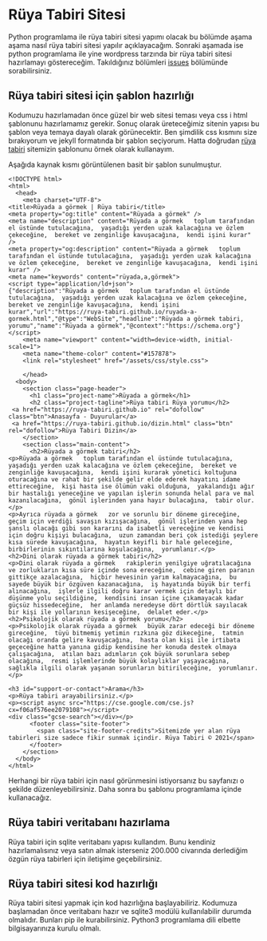 # Rüya Tabiri Sitesi
Python programlama ile rüya tabiri sitesi yapımı olacak bu bölümde aşama aşama nasıl rüya tabiri sitesi yapılır açıklayacağım. Sonraki aşamada ise python programlama ile yine wordpress tarzında bir rüya tabiri sitesi hazırlamayı göstereceğim. Takıldığınız bölümleri [issues](https://github.com/ruya-tabiri/ruya-tabiri-sitesi/issues) bölümünde sorabilirsiniz.

## Rüya tabiri sitesi için şablon hazırlığı

Kodumuzu hazırlamadan önce güzel bir web sitesi teması veya css i html şablonunu hazırlamamız gerekir. Sonuç olarak üreteceğimiz sitenin yapısı bu şablon veya temaya dayalı olarak görünecektir. Ben şimdilik css kısmını size bırakıyorum ve jekyll formatında bir şablon seçiyorum. Hatta doğrudan [rüya tabiri](https://ruya-tabiri.github.io) sitemizin şablonunu örnek olarak kullanayım.

Aşağıda kaynak kısmı görüntülenen basit bir şablon sunulmuştur.

```
<!DOCTYPE html>
<html>
  <head>
    <meta charset="UTF-8">
<title>Rüyada a görmek | Rüya tabiri</title>
<meta property="og:title" content="Rüyada a görmek" />
<meta name="description" content="Rüyada a görmek   toplum tarafından el üstünde tutulacağına,  yaşadığı yerden uzak kalacağına ve özlem çekeceğine,  bereket ve zenginliğe kavuşacağına,  kendi işini kurar" />
<meta property="og:description" content="Rüyada a görmek   toplum tarafından el üstünde tutulacağına,  yaşadığı yerden uzak kalacağına ve özlem çekeceğine,  bereket ve zenginliğe kavuşacağına,  kendi işini kurar" />
<meta name="keywords" content="rüyada,a,görmek">
<script type="application/ld+json">
{"description":"Rüyada a görmek   toplum tarafından el üstünde tutulacağına,  yaşadığı yerden uzak kalacağına ve özlem çekeceğine,  bereket ve zenginliğe kavuşacağına,  kendi işini kurar","url":"https://ruya-tabiri.github.io/ruyada-a-gormek.html","@type":"WebSite","headline":"Rüyada a görmek tabiri, yorumu","name":"Rüyada a görmek","@context":"https://schema.org"}</script>
    <meta name="viewport" content="width=device-width, initial-scale=1">
    <meta name="theme-color" content="#157878">
    <link rel="stylesheet" href="/assets/css/style.css">
	
	</head>
  <body>
    <section class="page-header">
      <h1 class="project-name">Rüyada a görmek</h1>
      <h2 class="project-tagline">Rüya tabiri Rüya yorumu</h2> 
 <a href="https://ruya-tabiri.github.io" rel="dofollow" class="btn">Anasayfa - Duyurular</a> 
 <a href="https://ruya-tabiri.github.io/dizin.html" class="btn" rel="dofollow">Rüya Tabiri Dizin</a>      
    </section>
    <section class="main-content">
      <h2>Rüyada a görmek tabiri</h2>
<p>Rüyada a görmek   toplum tarafından el üstünde tutulacağına,  yaşadığı yerden uzak kalacağına ve özlem çekeceğine,  bereket ve zenginliğe kavuşacağına,  kendi işini kurarak yönetici koltuğuna oturacağına ve rahat bir şekilde gelir elde ederek hayatını idame ettireceğine,  kişi hasta ise ölümün vaki olduğuna,  yakalandığı ağır bir hastalığı yeneceğine ve yapılan işlerin sonunda helal para ve mal kazanılacağına,  gönül işlerinden yana hayır bulacağına,  tabir olur.</p>
<p>Ayrıca rüyada a görmek   zor ve sorunlu bir döneme gireceğine,  geçim için verdiği savaşın kızışacağına,  gönül işlerinden yana hep şanslı olacağı gibi son kararını da isabetli vereceğine ve kendisi için doğru kişiyi bulacağına,  uzun zamandan beri çok istediği şeylere kısa sürede kavuşacağına,  hayatın keyifli bir hale geleceğine,  birbirlerinin sıkıntılarına koşulacağına,  yorumlanır.</p> 
<h2>Dini olarak rüyada a görmek tabiri</h2>
<p>Dini olarak rüyada a görmek   rakiplerin yenilgiye uğratılacağına ve zorlukların kısa süre içinde sona ereceğine,  cebine giren paranın gittikçe azalacağına,  hiçbir hevesinin yarım kalmayacağına,  bu sayede büyük bir özgüven kazanacağına,  iş hayatında büyük bir terfi alınacağına,  işlerle ilgili doğru karar vermek için detaylı bir düşünme yolu seçildiğine,  kendisini insan içine çıkamayacak kadar güçsüz hissedeceğine,  her anlamda neredeyse dört dörtlük sayılacak bir kişi ile yollarının kesişeceğine,  delalet eder.</p>
<h2>Psikolojik olarak rüyada a görmek yorumu</h2>
<p>Psikolojik olarak rüyada a görmek   büyük zarar edeceği bir döneme gireceğine,  tüyü bitmemiş yetimin rızkına göz dikeceğine,  tatmin olacağı oranda gelire kavuşacağına,  hasta olan kişi ile irtibata geçeceğine hatta yanına gidip kendisine her konuda destek olmaya çalışacağına,  atılan bazı adımların çok büyük sorunlara sebep olacağına,  resmi işlemlerinde büyük kolaylıklar yaşayacağına,  sağlıkla ilgili olarak yaşanan sorunların bitirileceğine,  yorumlanır.</p>

<h3 id="support-or-contact">Arama</h3>
<p>Rüya tabiri arayabilirsiniz.</p>
<p><script async src="https://cse.google.com/cse.js?cx=f06af576ee2079108"></script>
<div class="gcse-search"></div></p>
      <footer class="site-footer">        
        <span class="site-footer-credits">Sitemizde yer alan rüya tabirleri size sadece fikir sunmak içindir. Rüya Tabiri © 2021</span>
      </footer>
    </section>    
  </body>
</html>
```

Herhangi bir rüya tabiri için nasıl görünmesini istiyorsanız bu sayfanızı o şekilde düzenleyebilirsiniz. Daha sonra bu şablonu programlama içinde kullanacağız. 

## Rüya tabiri veritabanı hazırlama

Rüya tabiri için sqlite veritabanı yapısı kullandım. Bunu kendiniz hazırlamalısınız veya satın almak isterseniz 200.000 civarında derlediğim özgün rüya tabirleri için iletişime geçebilirsiniz. 

## Rüya tabiri sitesi kod hazırlığı

Rüya tabiri sitesi yapmak için kod hazırlığına başlayabiliriz. Kodumuza başlamadan önce veritabanı hazır ve sqlite3 modülü kullanılabilir durumda olmalıdır. Bunları pip ile kurabilirsiniz. Python3 programlama dili elbette bilgisayarınıza kurulu olmalı.

